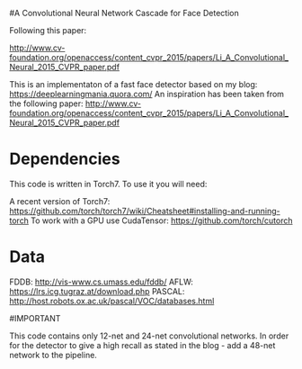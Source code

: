 #A Convolutional Neural Network Cascade for Face Detection

Following this paper:

http://www.cv-foundation.org/openaccess/content_cvpr_2015/papers/Li_A_Convolutional_Neural_2015_CVPR_paper.pdf


This is an implementaton of a fast face detector based on my blog: https://deeplearningmania.quora.com/
An inspiration has been taken from the following paper:
http://www.cv-foundation.org/openaccess/content_cvpr_2015/papers/Li_A_Convolutional_Neural_2015_CVPR_paper.pdf


# Dependencies

This code is written in Torch7. To use it you will need:

A recent version of Torch7: https://github.com/torch/torch7/wiki/Cheatsheet#installing-and-running-torch
To work with a GPU use CudaTensor: https://github.com/torch/cutorch


# Data

FDDB: http://vis-www.cs.umass.edu/fddb/
AFLW: https://lrs.icg.tugraz.at/download.php
PASCAL: http://host.robots.ox.ac.uk/pascal/VOC/databases.html


#IMPORTANT

This code contains only 12-net and 24-net convolutional networks. 
In order for the detector to give a high recall as stated in the blog - 
add a 48-net network to the pipeline. 
